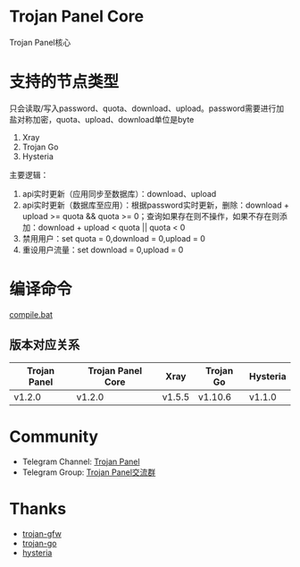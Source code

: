 # Trojan Panel Core

Trojan Panel核心

# 支持的节点类型

只会读取/写入password、quota、download、upload。password需要进行加盐对称加密，quota、upload、download单位是byte

1. Xray
2. Trojan Go
3. Hysteria

主要逻辑：

1. api实时更新（应用同步至数据库）：download、upload
2. api实时更新（数据库至应用）：根据password实时更新，删除：download + upload >= quota && quota >= 0；查询如果存在则不操作，如果不存在则添加：download + upload <
   quota || quota < 0
3. 禁用用户：set quota = 0,download = 0,upload = 0
4. 重设用户流量：set download = 0,upload = 0

# 编译命令

[compile.bat](./compile.bat)

## 版本对应关系

| Trojan Panel | Trojan Panel Core | Xray   | Trojan Go | Hysteria |
|--------------|-------------------|--------|-----------|----------|
| v1.2.0       | v1.2.0            | v1.5.5 | v1.10.6   | v1.1.0   |

# Community

- Telegram Channel: [Trojan Panel](https://t.me/TrojanPanel)
- Telegram Group: [Trojan Panel交流群](https://t.me/TrojanPanelGroup)

# Thanks

- [trojan-gfw](https://github.com/trojan-gfw/trojan)
- [trojan-go](https://github.com/p4gefau1t/trojan-go)
- [hysteria](https://github.com/HyNetwork/hysteria)
